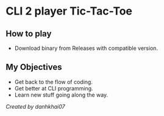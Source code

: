 # CLI 2 player Tic-Tac-Toe

## How to play
- Download binary from Releases with compatible version.

## My Objectives
- Get back to the flow of coding.
- Get better at CLI programming.
- Learn new stuff going along the way.

*Created by danhkhai07*
